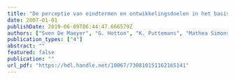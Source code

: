 ```yaml
---
title: "De perceptie van eindtermen en ontwikkelingsdoelen in het basisonderwijs bij leerkrachten en directies"
date: 2007-01-01
publishDate: 2019-06-09T06:44:47.666579Z
authors: ["Sven De Maeyer", "G. Hotton", "K. Puttemans", "Mathea Simons", "Peter Van Petegem", "N. Engels", "Rita Rymenans"]
publication_types: ["4"]
abstract: ""
featured: false
publication: ""
url_pdf: "https://hdl.handle.net/10067/730810151162165141"
---
```


